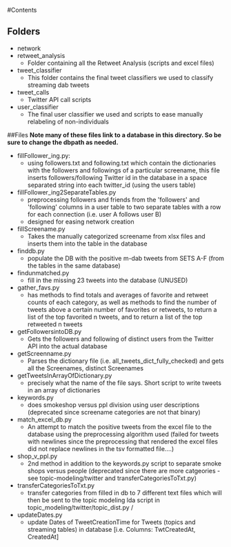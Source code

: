 #Contents
## Folders
* network
* retweet_analysis
  * Folder containing all the Retweet Analysis (scripts and excel files)
* tweet_classifier
  * This folder contains the final tweet classifiers we used to classify streaming dab tweets
* tweet_calls
  * Twitter API call scripts
* user_classifier
  * The final user classifier we used and scripts to ease manually relabeling of non-individuals



##Files
**Note many of these files link to a database in this directory. So be sure to change the dbpath as needed.**
* fillFollower_ing.py:
  * using followers.txt and following.txt which contain the dictionaries with the followers and followings of a particular screename, this file inserts followers/following Twitter id in the database in a space separated string into each twitter_id (using the users table) 
* fillFollower_ing2SeparateTables.py
  * preprocessing followers and friends from the 'followers' and 'following' columns in a user table to two separate tables with a row for each connection (i.e. user A follows user B) 
  * designed for easing network creation
* fillScreename.py
  * Takes the manually categorized screename from xlsx files and inserts them into the table in the database
* finddb.py
  * populate the DB with the positive m-dab tweets from SETS A-F (from the tables in the same database) 
* findunmatched.py 
  * fill in the missing 23 tweets into the database (UNUSED)
* gather_favs.py
  * has methods to find totals and averages of favorite and retweet counts of each category, as well as methods to find the number of tweets above a certain number of favorites or retweets, to return a list of the top favorited n tweets, and to return a list of the top retweeted n tweets
* getFollowersintoDB.py
  * Gets the followers and following of distinct users from the Twitter API into the actual database
* getScreenname.py
  * Parses the dictionary file (i.e. all_tweets_dict_fully_checked) and gets all the Screenames, distinct Screenames 
* getTweetsInArrayOfDictionary.py
  * precisely what the name of the file says. Short script to write tweets in an array of dictionaries
* keywords.py 
  * does smokeshop versus ppl division using user descriptions (deprecated since screename categories are not that binary) 
* match_excel_db.py
  * An attempt to match the positive tweets from the excel file to the database using the preprocessing algorithm used (failed for tweets with newlines since the preprocessing that rendered the excel files did not replace newlines in the tsv formatted file....) 
* shop_v_ppl.py 
  * 2nd method in addition to the keywords.py script to separate smoke shops versus people (deprecated since there are more catgeories - see topic-modeling/twitter and transferCategoriesToTxt.py)
* transferCategoriesToTxt.py
  * transfer categories from filled in db to 7 different text files which will then be sent to the topic modeling lda script in topic_modeling/twitter/topic_dist.py / 
* updateDates.py
  * update Dates of TweetCreationTime for Tweets (topics and streaming tables) in database [i.e. Columns: TwtCreatedAt, CreatedAt]



